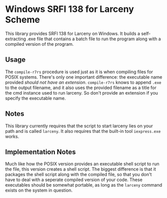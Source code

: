 # Windows SRFI 138 for Larceny Scheme
This library provides SRFI 138 for Larceny on Windows. 
It builds a self-extracting .exe file that contains a batch file to 
run the program along with a compiled version of the program.

## Usage
The `compile-r7rs` procedure is used just as it is when compiling 
files for POSIX systems. There's only one important difference:
the executable name provided *should not have an extension*. 
`compile-r7rs` knows to append `.exe` to the output filename, and
it also uses the provided filename as a title for the cmd instance
used to run larceny. So don't provide an extension if you specify 
the executable name.

## Notes
This library currently requires that the script to start larceny 
lies on your path and is called `larceny`.
It also requires that the built-in tool `iexpress.exe` works. 

## Implementation Notes
Much like how the POSIX version provides an executable shell script
to run the file, this version creates a shell script. The biggest 
difference is that it packages the shell script along with the
compiled file, so that you don't have to deal with a seperate 
compiled version of your code. These executables should be somewhat
portable, as long as the `larceny` command exists on the system in question.
